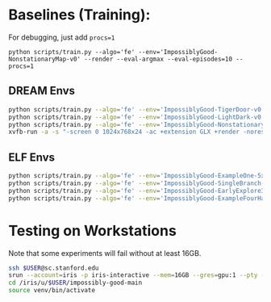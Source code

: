 # Baselines (Training):

For debugging, just add `procs=1`

`python scripts/train.py --algo='fe' --env='ImpossiblyGood-NonstationaryMap-v0' --render --eval-argmax --eval-episodes=10
--procs=1
`

## DREAM Envs
```bash
python scripts/train.py --algo='fe' --env='ImpossiblyGood-TigerDoor-v0' --render --eval-argmax --eval-episodes=10
python scripts/train.py --algo='fe' --env='ImpossiblyGood-LightDark-v0' --render --eval-argmax --eval-episodes=10
python scripts/train.py --algo='fe' --env='ImpossiblyGood-NonstationaryMap-v0' --render --eval-argmax --eval-episodes=10
xvfb-run -a -s "-screen 0 1024x768x24 -ac +extension GLX +render -noreset" python scripts/train.py --algo='fe' --env='ImpossiblyGood-Construction-v0' --render --eval-argmax --eval-episodes=10
```

## ELF Envs
```bash
python scripts/train.py --algo='fe' --env='ImpossiblyGood-ExampleOne-5x5-v0' --render --eval-episodes=10
python scripts/train.py --algo='fe' --env='ImpossiblyGood-SingleBranch-v0' --render --eval-episodes=10
python scripts/train.py --algo='fe' --env='ImpossiblyGood-EarlyExplore3-v0' --render --eval-episodes=10
python scripts/train.py --algo='fe' --env='ImpossiblyGood-ExampleFourHard-9x9-v0' --render --eval-episodes=10
```

# Testing on Workstations

Note that some experiments will fail without at least 16GB.
```bash
ssh $USER@sc.stanford.edu
srun --account=iris -p iris-interactive --mem=16GB --gres=gpu:1 --pty --exclude=iris5,iris6,iris7 bash
cd /iris/u/$USER/impossibly-good-main
source venv/bin/activate
```